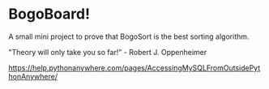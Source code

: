 
# BogoBoard!

A small mini project to prove that BogoSort is the best sorting algorithm. 

"Theory will only take you so far!" - Robert J. Oppenheimer

https://help.pythonanywhere.com/pages/AccessingMySQLFromOutsidePythonAnywhere/
